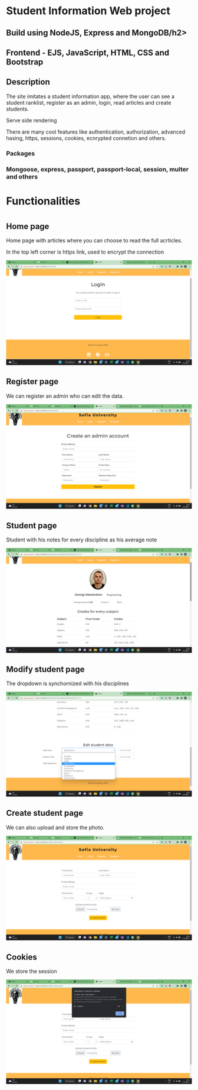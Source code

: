 <h1>Student Information Web project</h1>
<h2>Build using NodeJS, Express and MongoDB/h2>
<h2>Frontend - EJS, JavaScript, HTML, CSS and Bootstrap<h2>

<h2>Description</h2>
<p>The site imitates a student information app, where the user can see a student ranklist, register as an admin, login, read articles and create students.</p>
<p>Serve side rendering<p>
<p>There are many cool features like authentication, authorization, advanced hasing, https, sessions, cookies, ecnrypted connetion and others.<p>

<h3>Packages<h3>
<p>Mongoose, express, passport, passport-local, session, multer and others<p>

<h1>Functionalities<h1>

<h2>Home page</h2>
<p>Home page with articles where you can choose to read the full acrticles.</p>
<p>In the top left corner is https link, used to encrypt the connection<p>
<img src="sitePhotos/LoginPage.png"/>

<h2>Register page</h2>
<p>We can register an admin who can edit the data.<p>
<img src="sitePhotos/RegisterAdminPage.png"/>

<h2>Student page</h2>
<p>Student with his notes for every discipline as his average note<p>
<img src="sitePhotos/StudentPage.png"/>

<h2>Modify student page</h2>
<p>The dropdown is synchornized with his disciplines</p>
<img src="sitePhotos/ModifyStudent.png"/>

<h2>Create student page</h2>
<p>We can also upload and store the photo.<p>
<img src="sitePhotos/CreateStudentPage.png"/>

<h2>Cookies</h2>
<p>We store the session<p>
<img src="sitePhotos/Cookies.png"/>
